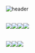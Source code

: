 ![header](https://capsule-render.vercel.app/api?type=Waving&color=000000&height=150&section=header&text=Hello&fontColor=5cffd1&fontSize=70&animation=fadeIn&fontAlignY=55)

<br/>

<div style="display:flex; flex-direction:row;">
<img src="https://img.shields.io/badge/HTML5-E34F26?style=for-the-    badge&logo=HTML5&logoColor=white">
<img src="https://img.shields.io/badge/CSS3-1572B6?style=for-the-badge&logo=CSS3&logoColor=white">
<img src="https://img.shields.io/badge/JavaScript-F7DF1E?style=for-the-badge&logo=JavaScript&logoColor=white">
<img src="https://img.shields.io/badge/bootstrap-7952B3?style=flat-square&logo=bootstrap&logoColor=white">

</div> <br/> <br/>
<div style="display:flex; flex-direction:row;">
<img src="https://img.shields.io/badge/Oracle-F80000?style=for-the-badge&logo=Oracle&logoColor=white"> 
<img src="https://img.shields.io/badge/Eclipse-2C2255?style=for-the-badge&logo=Eclipse%20IDE&logoColor=white">
<img src="https://img.shields.io/badge/python-3776AB?style=flat-square&logo=python&logoColor=white"> 
</div>

<!--
**xodnd0507/xodnd0507** is a ✨ _special_ ✨ repository because its `README.md` (this file) appears on your GitHub profile.

Here are some ideas to get you started:

- 🔭 I’m currently working on ...
- 🌱 I’m currently learning ...
- 👯 I’m looking to collaborate on ...
- 🤔 I’m looking for help with ...
- 💬 Ask me about ...
- 📫 How to reach me: ...
- 😄 Pronouns: ...
- ⚡ Fun fact: ...
-->

